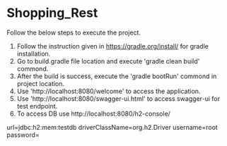 # Shopping_Rest

Follow the below steps to execute the project.

1) Follow the instruction given in https://gradle.org/install/ for gradle installation.
2) Go to build.gradle file location and execute 'gradle clean build' commond.
3) After the build is success, execute the 'gradle bootRun' commond in project location.
4) Use 'http://localhost:8080/welcome' to access the application.
5) Use 'http://localhost:8080/swagger-ui.html' to access swagger-ui for test endpoint.
6) To access DB use http://localhost:8080/h2-console/

  url=jdbc:h2:mem:testdb
  driverClassName=org.h2.Driver
  username=root
  password=
